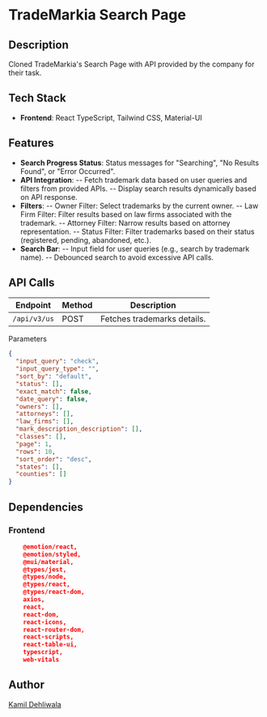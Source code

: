 # TradeMarkia Search Page

## Description

Cloned TradeMarkia's Search Page with API provided by the company for their task.

## Tech Stack

- **Frontend**: React TypeScript, Tailwind CSS, Material-UI

## Features

- **Search Progress Status**: Status messages for "Searching", "No Results Found", or "Error Occurred".
- **API Integration**:
  -- Fetch trademark data based on user queries and filters from provided APIs.
  -- Display search results dynamically based on API response.
- **Filters**:
  -- Owner Filter: Select trademarks by the current owner.
  -- Law Firm Filter: Filter results based on law firms associated with the trademark.
  -- Attorney Filter: Narrow results based on attorney representation.
  -- Status Filter: Filter trademarks based on their status (registered, pending, abandoned, etc.).
- **Search Bar**:
  -- Input field for user queries (e.g., search by trademark name).
  -- Debounced search to avoid excessive API calls.

## API Calls

| Endpoint     | Method | Description                 |
| ------------ | ------ | --------------------------- |
| `/api/v3/us` | POST   | Fetches trademarks details. |

Parameters

```json
{
  "input_query": "check",
  "input_query_type": "",
  "sort_by": "default",
  "status": [],
  "exact_match": false,
  "date_query": false,
  "owners": [],
  "attorneys": [],
  "law_firms": [],
  "mark_description_description": [],
  "classes": [],
  "page": 1,
  "rows": 10,
  "sort_order": "desc",
  "states": [],
  "counties": []
}
```

## Dependencies

### Frontend

```json
    @emotion/react,
    @emotion/styled,
    @mui/material,
    @types/jest,
    @types/node,
    @types/react,
    @types/react-dom,
    axios,
    react,
    react-dom,
    react-icons,
    react-router-dom,
    react-scripts,
    react-table-ui,
    typescript,
    web-vitals
```

## Author

[Kamil Dehliwala](https://github.com/kamil26300)
